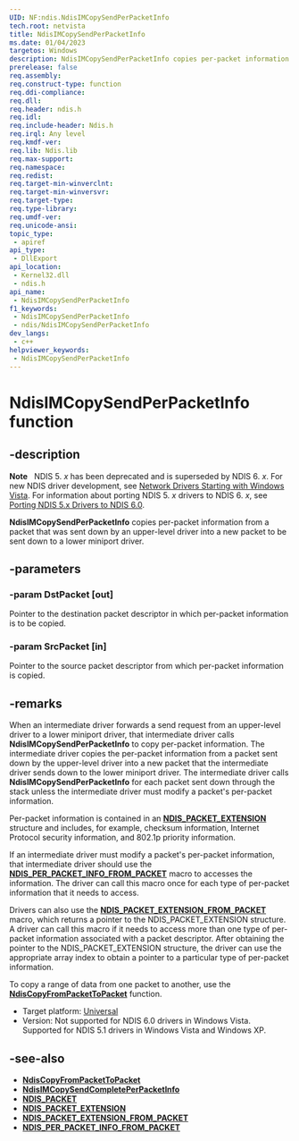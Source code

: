 ```yaml
---
UID: NF:ndis.NdisIMCopySendPerPacketInfo
tech.root: netvista
title: NdisIMCopySendPerPacketInfo
ms.date: 01/04/2023
targetos: Windows
description: NdisIMCopySendPerPacketInfo copies per-packet information from a packet that was sent down by an upper-level driver into a new packet to be sent down to a lower miniport driver.
prerelease: false
req.assembly: 
req.construct-type: function
req.ddi-compliance: 
req.dll: 
req.header: ndis.h
req.idl: 
req.include-header: Ndis.h
req.irql: Any level
req.kmdf-ver: 
req.lib: Ndis.lib
req.max-support: 
req.namespace: 
req.redist: 
req.target-min-winverclnt: 
req.target-min-winversvr: 
req.target-type: 
req.type-library: 
req.umdf-ver: 
req.unicode-ansi: 
topic_type:
 - apiref
api_type:
 - DllExport
api_location:
 - Kernel32.dll
 - ndis.h
api_name:
 - NdisIMCopySendPerPacketInfo
f1_keywords:
 - NdisIMCopySendPerPacketInfo
 - ndis/NdisIMCopySendPerPacketInfo
dev_langs:
 - c++
helpviewer_keywords:
 - NdisIMCopySendPerPacketInfo
---
```


# NdisIMCopySendPerPacketInfo function

## -description

**Note**   NDIS 5. *x* has been deprecated and is superseded by NDIS 6. *x*. For new NDIS driver development, see [Network Drivers Starting with Windows Vista](../_netvista/index.md). For information about porting NDIS 5. *x* drivers to NDIS 6. *x*, see [Porting NDIS 5.x Drivers to NDIS 6.0](https://msdn.microsoft.com/library/Ff570059).

**NdisIMCopySendPerPacketInfo** copies per-packet information from a packet that was sent down by an upper-level driver into a new packet to be sent down to a lower miniport driver.

## -parameters

### -param DstPacket [out]

Pointer to the destination packet descriptor in which per-packet information is to be copied.

### -param SrcPacket [in]

Pointer to the source packet descriptor from which per-packet information is copied.

## -remarks

When an intermediate driver forwards a send request from an upper-level driver to a lower miniport driver, that intermediate driver calls **NdisIMCopySendPerPacketInfo** to copy per-packet information. The intermediate driver copies the per-packet information from a packet sent down by the upper-level driver into a new packet that the intermediate driver sends down to the lower miniport driver. The intermediate driver calls **NdisIMCopySendPerPacketInfo** for each packet sent down through the stack unless the intermediate driver must modify a packet's per-packet information.

Per-packet information is contained in an [**NDIS\_PACKET\_EXTENSION**](https://msdn.microsoft.com/library/ff557093\(v=vs.85\)) structure and includes, for example, checksum information, Internet Protocol security information, and 802.1p priority information.

If an intermediate driver must modify a packet's per-packet information, that intermediate driver should use the [**NDIS\_PER\_PACKET\_INFO\_FROM\_PACKET**](https://msdn.microsoft.com/library/ff557126\(v=vs.85\)) macro to accesses the information. The driver can call this macro once for each type of per-packet information that it needs to access.

Drivers can also use the [**NDIS\_PACKET\_EXTENSION\_FROM\_PACKET**](https://msdn.microsoft.com/library/ff557095\(v=vs.85\)) macro, which returns a pointer to the NDIS\_PACKET\_EXTENSION structure. A driver can call this macro if it needs to access more than one type of per-packet information associated with a packet descriptor. After obtaining the pointer to the NDIS\_PACKET\_EXTENSION structure, the driver can use the appropriate array index to obtain a pointer to a particular type of per-packet information.

To copy a range of data from one packet to another, use the [**NdisCopyFromPacketToPacket**](https://msdn.microsoft.com/library/ff551066\(v=vs.85\)) function.

- Target platform: [Universal](https://go.microsoft.com/fwlink/p/?linkid=531356)
- Version: Not supported for NDIS 6.0 drivers in Windows Vista. Supported for NDIS 5.1 drivers in Windows Vista and Windows XP.

## -see-also

- [**NdisCopyFromPacketToPacket**](https://msdn.microsoft.com/library/ff551066\(v=vs.85\))
- [**NdisIMCopySendCompletePerPacketInfo**](nf-ndis-ndisimcopysendcompleteperpacketinfo.md)
- [**NDIS\_PACKET**](https://msdn.microsoft.com/library/ff557086\(v=vs.85\))
- [**NDIS\_PACKET\_EXTENSION**](https://msdn.microsoft.com/library/ff557093\(v=vs.85\))
- [**NDIS\_PACKET\_EXTENSION\_FROM\_PACKET**](https://msdn.microsoft.com/library/ff557095\(v=vs.85\))
- [**NDIS\_PER\_PACKET\_INFO\_FROM\_PACKET**](https://msdn.microsoft.com/library/ff557126\(v=vs.85\))
